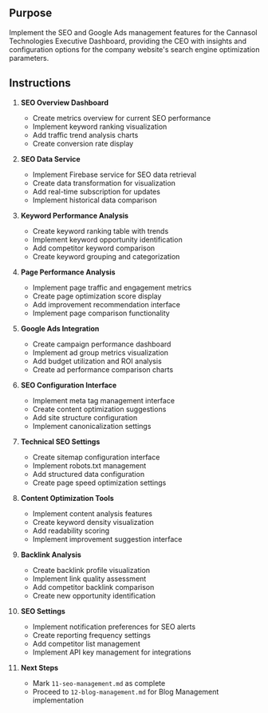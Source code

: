## Purpose
Implement the SEO and Google Ads management features for the Cannasol Technologies Executive Dashboard, providing the CEO with insights and configuration options for the company website's search engine optimization parameters.

## Instructions

1. **SEO Overview Dashboard**
   - Create metrics overview for current SEO performance
   - Implement keyword ranking visualization
   - Add traffic trend analysis charts
   - Create conversion rate display

2. **SEO Data Service**
   - Implement Firebase service for SEO data retrieval
   - Create data transformation for visualization
   - Add real-time subscription for updates
   - Implement historical data comparison

3. **Keyword Performance Analysis**
   - Create keyword ranking table with trends
   - Implement keyword opportunity identification
   - Add competitor keyword comparison
   - Create keyword grouping and categorization

4. **Page Performance Analysis**
   - Implement page traffic and engagement metrics
   - Create page optimization score display
   - Add improvement recommendation interface
   - Implement page comparison functionality

5. **Google Ads Integration**
   - Create campaign performance dashboard
   - Implement ad group metrics visualization
   - Add budget utilization and ROI analysis
   - Create ad performance comparison charts

6. **SEO Configuration Interface**
   - Implement meta tag management interface
   - Create content optimization suggestions
   - Add site structure configuration
   - Implement canonicalization settings

7. **Technical SEO Settings**
   - Create sitemap configuration interface
   - Implement robots.txt management
   - Add structured data configuration
   - Create page speed optimization settings

8. **Content Optimization Tools**
   - Implement content analysis features
   - Create keyword density visualization
   - Add readability scoring
   - Implement improvement suggestion interface

9. **Backlink Analysis**
   - Create backlink profile visualization
   - Implement link quality assessment
   - Add competitor backlink comparison
   - Create new opportunity identification

10. **SEO Settings**
    - Implement notification preferences for SEO alerts
    - Create reporting frequency settings
    - Add competitor list management
    - Implement API key management for integrations

11. **Next Steps**
    - Mark `11-seo-management.md`  as complete
    - Proceed to `12-blog-management.md` for Blog Management implementation